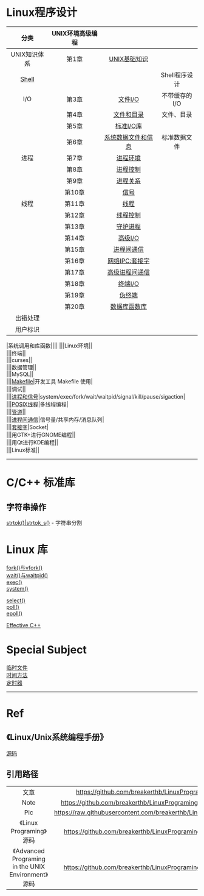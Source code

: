 # Linux程序设计

|分类|UNIX环境高级编程|||
|:--:|:--:|:--:|:--:|
|UNIX知识体系|第1章|[UNIX基础知识](https://github.com/breakerthb/LinuxPrograming/blob/master/01-Basic.md)||
|[Shell](https://github.com/breakerthb/LinuxPrograming/blob/master/02-Shell.md)|||Shell程序设计| 
|I/O|第3章|[文件I/O](https://github.com/breakerthb/LinuxPrograming/blob/master/03-FileIO.md)|不带缓存的I/O|
||第4章|[文件和目录](https://github.com/breakerthb/LinuxPrograming/blob/master/04-File&Dir.md)|文件、目录|
||第5章|[标准I/O库](https://github.com/breakerthb/LinuxPrograming/blob/master/05-StarndardIO.md)||
||第6章|[系统数据文件和信息](https://github.com/breakerthb/LinuxPrograming/blob/master/06-SysDataFile.md)|标准数据文件|
|进程|第7章|[进程环境](https://github.com/breakerthb/LinuxPrograming/blob/master/07-ProcessEnv.md)||
||第8章|[进程控制](https://github.com/breakerthb/LinuxPrograming/blob/master/08-ProcessCtrl.md)||
||第9章|[进程关系](https://github.com/breakerthb/LinuxPrograming/blob/master/09-ProcessRelation.md)||
||第10章|[信号](https://github.com/breakerthb/LinuxPrograming/blob/master/10-Signal.md)||
|线程|第11章|[线程](https://github.com/breakerthb/LinuxPrograming/blob/master/11-Thread.md)||
||第12章|[线程控制](https://github.com/breakerthb/LinuxPrograming/blob/master/12-ThreadCtrl.md)||
||第13章|[守护进程](https://github.com/breakerthb/LinuxPrograming/blob/master/13-Daemon.md)||
||第14章|[高级I/O]()||
||第15章|[进程间通信]()||
||第16章|[网络IPC:套接字]()||
||第17章|[高级进程间通信]()||
||第18章|[终端I/O]()||
||第19章|[伪终端]()||
||第20章|[数据库函数库]()||
|出错处理||||
|用户标识||||

|系统调用和库函数||||
|||Linux环境||  
|||终端||  
|||curses||  
|||数据管理||  
|||MySQL||  
|||[Makefile](https://github.com/breakerthb/LinuxPrograming/blob/master/Makefile.md)|开发工具 Makefile 使用|  
|||调试||  
|||[进程和信号](https://github.com/breakerthb/LinuxPrograming/blob/master/11_ProcessAndSignal.md)|system/exec/fork/wait/waitpid/signal/kill/pause/sigaction|  
|||[POSIX线程](https://github.com/breakerthb/LinuxPrograming/blob/master/12_Thread.md)|多线程编程|    
|||[管道](https://github.com/breakerthb/LinuxPrograming/blob/master/13_Pipe.md)||  
|||[进程间通信](https://github.com/breakerthb/LinuxPrograming/blob/master/14_ShareBuf.md)|信号量/共享内存/消息队列|  
|||[套接字](https://github.com/breakerthb/LinuxPrograming/blob/master/15_Socket.md)|Socket|  
|||用GTK+进行GNOME编程||  
|||用Qt进行KDE编程||  
|||Linux标准||  

----

# C/C++ 标准库

## 字符串操作

[strtok()|strtok_s()](https://github.com/breakerthb/LinuxPrograming/blob/master/CStandard/strtok.md) - 字符串分割


# Linux 库

[fork()与vfork()](https://github.com/breakerthb/LinuxPrograming/blob/master/NoteBook/fork.md)  
[wait()与waitpid()](https://github.com/breakerthb/LinuxPrograming/blob/master/NoteBook/wait.md)  
[exec()](https://github.com/breakerthb/LinuxPrograming/blob/master/NoteBook/exec.md)  
[system()](https://github.com/breakerthb/LinuxPrograming/blob/master/NoteBook/system.md)  

[select()](https://github.com/breakerthb/LinuxPrograming/tree/master/NoteBook/select.md)  
[poll()](https://github.com/breakerthb/LinuxPrograming/tree/master/NoteBook/poll.md)  
[epoll()](https://github.com/breakerthb/LinuxPrograming/tree/master/NoteBook/epoll.md)   

[Effective C++](https://github.com/breakerthb/LinuxPrograming/tree/master/NoteBook/EffectiveC.md)   

# Special Subject

[临时文件](https://github.com/breakerthb/LinuxPrograming/blob/master/NoteBook/TempFile.md)  
[时间方法](https://github.com/breakerthb/LinuxPrograming/tree/master/NoteBook/Time.md)  
[定时器](https://github.com/breakerthb/LinuxPrograming/tree/master/NoteBook/Timer.md)  

----

# Ref 

## 《Linux/Unix系统编程手册》

[源码](http://www.man7.org/tlpi/code/online/all_files_by_chapter.html)

## 引用路径

|||
|:-:|:-:|
|文章|<https://github.com/breakerthb/LinuxPrograming/blob/master>|  
|Note|<https://github.com/breakerthb/LinuxPrograming/blob/master/NoteBook>|
|Pic|<https://raw.githubusercontent.com/breakerthb/LinuxPrograming/master/PIC>|
|《Linux Programing》源码|<https://github.com/breakerthb/LinuxPrograming/blob/master/SRC_LP>|
|《Advanced Programing in the UNIX Environment》源码|<https://github.com/breakerthb/LinuxPrograming/blob/master/SRC_AP>|





